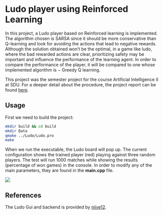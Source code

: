 # Ludo player using Reinforced Learning
In this project, a Ludo player based on Reinforced learning is implemented. The
algorithm chosen is SARSA since it should be more conservative than Q-learning
and look for avoiding the actions that lead to negative rewards. Although the
solution obtained won’t be the optimal, in a game like ludo, where the bad
rewarded actions are clear, prioritizing safety may be important and influence the
performance of the learning agent. In order to compare the performance of the
player, it will be compared to one whose implemented algorithm is  − Greedy
Q learning.

This project was the semester project for the course Artificial Intelligence II at SDU. 
For a deeper detail about the procedure, the project report can be found [here](https://drive.google.com/file/d/1eMCltVqWKoC67PwFCYdu060NRtnjn1u0/view?usp=sharing).

## Usage
First we need to build the project:
```bash
mkdir build && cd build
mkdir Data
qmake ../Ludo/Ludo.pro 
make
```
When we run the executable, the Ludo board will pop up. The current configuration shows the trained player (red) playing against three random players. The test will run 1000 matches while showing the results (percentage of won games) in the console. In order to modify any of the main parameters, they are found in the **main.cpp** file.

![](Ludo/images/Ludo_player.gif) 

## References
The Ludo Gui and backend is provided by [niive12](https://gitlab.com/niive12/ludo-gui).